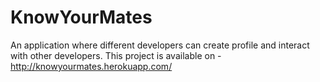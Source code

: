 # KnowYourMates
An application where different developers can create profile and interact with other developers.
This project is available on - http://knowyourmates.herokuapp.com/
